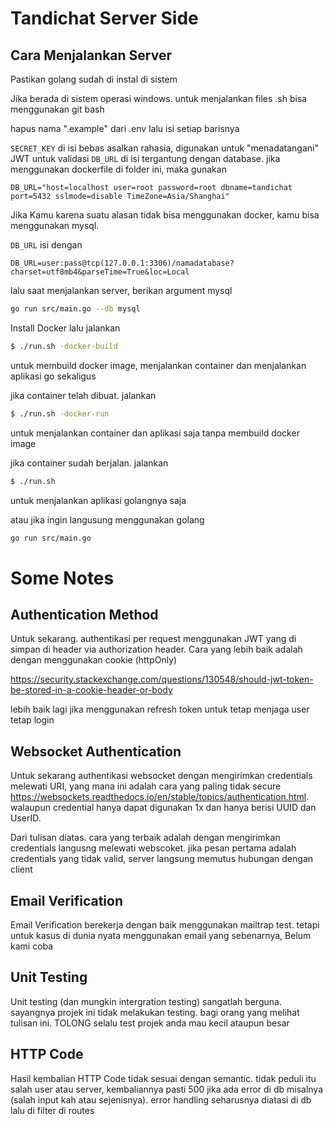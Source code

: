 # Tandichat Server Side

## Cara Menjalankan Server
Pastikan golang sudah di instal di sistem

Jika berada di sistem operasi windows. untuk menjalankan files .sh bisa menggunakan git bash

hapus nama ".example" dari .env lalu isi setiap barisnya

`SECRET_KEY` di isi bebas asalkan rahasia, digunakan untuk "menadatangani" JWT untuk validasi
`DB_URL` di isi tergantung dengan database. jika menggunakan dockerfile di folder ini, maka gunakan
```
DB_URL="host=localhost user=root password=root dbname=tandichat port=5432 sslmode=disable TimeZone=Asia/Shanghai"
```

Jika Kamu karena suatu alasan tidak bisa menggunakan docker, kamu bisa menggunakan mysql.

`DB_URL` isi dengan
```
DB_URL=user:pass@tcp(127.0.0.1:3306)/namadatabase?charset=utf8mb4&parseTime=True&loc=Local
```

lalu saat menjalankan server, berikan argument mysql

```bash
go run src/main.go --db mysql
```

Install Docker lalu jalankan 
```bash
$ ./run.sh -docker-build
```
untuk membuild docker image, menjalankan container dan menjalankan aplikasi go sekaligus

jika container telah dibuat. jalankan
```bash
$ ./run.sh -docker-run
```
untuk menjalankan container dan aplikasi saja tanpa membuild docker image

jika container sudah berjalan. jalankan
```bash
$ ./run.sh
```
untuk menjalankan aplikasi golangnya saja

atau jika ingin langusung menggunakan golang

```bash
go run src/main.go
```


# Some Notes

## Authentication Method

Untuk sekarang. authentikasi per request menggunakan JWT yang di simpan di header via authorization header. Cara yang lebih baik adalah dengan menggunakan cookie (httpOnly) 

https://security.stackexchange.com/questions/130548/should-jwt-token-be-stored-in-a-cookie-header-or-body

lebih baik lagi jika menggunakan refresh token untuk tetap menjaga user tetap login

## Websocket Authentication

Untuk sekarang authentikasi websocket dengan mengirimkan credentials melewati URI, yang mana ini adalah cara yang paling tidak secure https://websockets.readthedocs.io/en/stable/topics/authentication.html. walaupun credential hanya dapat digunakan 1x dan hanya berisi UUID dan UserID.

Dari tulisan diatas. cara yang terbaik adalah dengan mengirimkan credentials langusng melewati webscoket. jika pesan pertama adalah credentials yang tidak valid, server langsung memutus hubungan dengan client

## Email Verification

Email Verification berekerja dengan baik menggunakan mailtrap test. tetapi untuk kasus di dunia nyata menggunakan email yang sebenarnya, Belum kami coba

## Unit Testing

Unit testing (dan mungkin intergration testing) sangatlah berguna. sayangnya projek ini tidak melakukan testing. bagi orang yang melihat tulisan ini. TOLONG selalu test projek anda mau kecil ataupun besar

## HTTP Code

Hasil kembalian HTTP Code tidak sesuai dengan semantic. tidak peduli itu salah user atau server, kembaliannya pasti 500 jika ada error di db misalnya (salah input kah atau sejenisnya). error handling seharusnya diatasi di db lalu di filter di routes